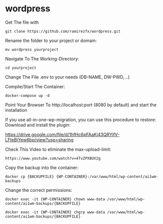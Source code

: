 # wordpress
Get The file with

`git clone https://github.com/ramirezfx/wordpress.git`

Rename the folder to your project or domain:

`mv wordpress yourproject`

Navigate To The Working-Directory:

`cd yourproject`

Change The File .env to your needs (DB-NAME, DW-PWD,...)

Compile/Start The Container:

`docker-compose up -d`

Point Your Browser To http://localhost:port (8080 by default) and start the installation

If you use all-in-one-wp-migration, you can use this procedure to restore:
Download and install the plugin:

https://drive.google.com/file/d/1hfHc6pFAaKi43QRYifV-LFteBiYew6bp/view?usp=sharing

Check This Video to eliminate the max-upload-limit:

`https://www.youtube.com/watch?v=4TvZPXBUV2g`

Copy the backup into the container:

`docker cp {BACKUPFILE} {WP-CONTAINER}:/var/www/html/wp-content/ai1wm-backups`

Change the correct permissions:

`docker exec -it {WP-CONTAINER} chown www-data /var/www/html/wp-content/ai1wm-backups/{BACKUPFILE}`

`docker exec -it {WP-CONTAINER} chgrp www-data /var/www/html/wp-content/ai1wm-backups/{BACKUPFILE}`
